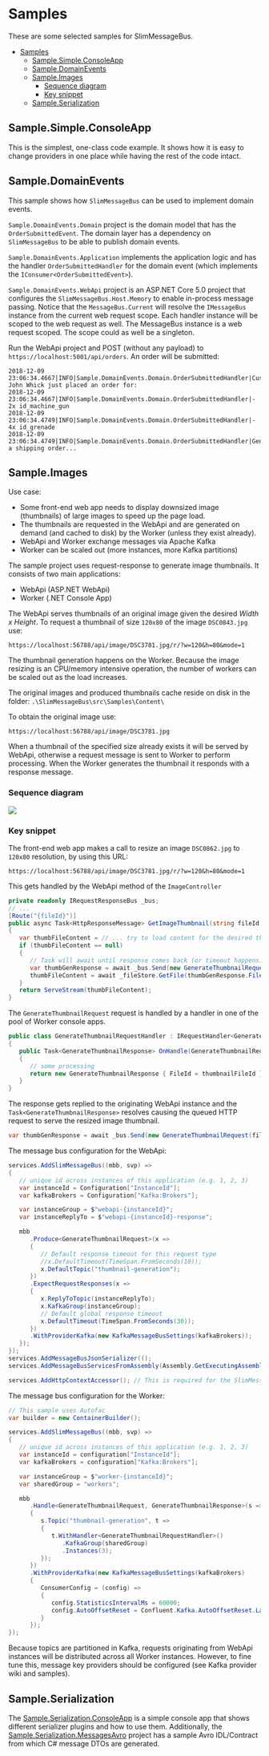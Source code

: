 # Samples

These are some selected samples for SlimMessageBus.

- [Samples](#samples)
  - [Sample.Simple.ConsoleApp](#samplesimpleconsoleapp)
  - [Sample.DomainEvents](#sampledomainevents)
  - [Sample.Images](#sampleimages)
    - [Sequence diagram](#sequence-diagram)
    - [Key snippet](#key-snippet)
  - [Sample.Serialization](#sampleserialization)

## Sample.Simple.ConsoleApp

This is the simplest, one-class code example.
It shows how it is easy to change providers in one place while having the rest of the code intact.

## Sample.DomainEvents

This sample shows how `SlimMessageBus` can be used to implement domain events.

`Sample.DomainEvents.Domain` project is the domain model that has the `OrderSubmittedEvent`. The domain layer has a dependency on `SlimMessageBus` to be able to publish domain events.

`Sample.DomainEvents.Application` implements the application logic and has the handler `OrderSubmittedHandler` for the domain event (which implements the `IConsumer<OrderSubmittedEvent>`).

`Sample.DomainEvents.WebApi` project is an ASP.NET Core 5.0 project that configures the `SlimMessageBus.Host.Memory` to enable in-process message passing.
Notice that the `MessageBus.Current` will resolve the `IMessageBus` instance from the current web request scope. Each handler instance will be scoped to the web request as well.
The MessageBus instance is a web request scoped. The scope could as well be a singleton.

Run the WebApi project and POST (without any payload) to `https://localhost:5001/api/orders`. An order will be submitted:

```text
2018-12-09 23:06:34.4667|INFO|Sample.DomainEvents.Domain.OrderSubmittedHandler|Customer John Whick just placed an order for:
2018-12-09 23:06:34.4667|INFO|Sample.DomainEvents.Domain.OrderSubmittedHandler|- 2x id_machine_gun
2018-12-09 23:06:34.4749|INFO|Sample.DomainEvents.Domain.OrderSubmittedHandler|- 4x id_grenade
2018-12-09 23:06:34.4749|INFO|Sample.DomainEvents.Domain.OrderSubmittedHandler|Generating a shipping order...
```

## Sample.Images

Use case:

- Some front-end web app needs to display downsized image (thumbnails) of large images to speed up the page load.
- The thumbnails are requested in the WebApi and are generated on demand (and cached to disk) by the Worker (unless they exist already).
- WebApi and Worker exchange messages via Apache Kafka
- Worker can be scaled out (more instances, more Kafka partitions)

The sample project uses request-response to generate image thumbnails. It consists of two main applications:

- WebApi (ASP.NET WebApi)
- Worker (.NET Console App)

The WebApi serves thumbnails of an original image given the desired *Width x Height*. To request a thumbnail of size `120x80` of the image `DSC0843.jpg` use:

`https://localhost:56788/api/image/DSC3781.jpg/r/?w=120&h=80&mode=1`

The thumbnail generation happens on the Worker. Because the image resizing is an CPU/memory intensive operation, the number of workers can be scaled out as the load increases.

The original images and produced thumbnails cache reside on disk in the folder: `.\SlimMessageBus\src\Samples\Content\`

To obtain the original image use:

`https://localhost:56788/api/image/DSC3781.jpg`

When a thumbnail of the specified size already exists it will be served by WebApi, otherwise a request message is sent to Worker to perform processing. When the Worker generates the thumbnail it responds with a response message.

### Sequence diagram

![](images/SlimMessageBus_Sample_Images.png)

### Key snippet

The front-end web app makes a call to resize an image `DSC0862.jpg` to `120x80` resolution, by using this URL:

`https://localhost:56788/api/image/DSC3781.jpg/r/?w=120&h=80&mode=1`

This gets handled by the WebApi method of the `ImageController`

```cs
private readonly IRequestResponseBus _bus;
// ...
[Route("{fileId}")]
public async Task<HttpResponseMessage> GetImageThumbnail(string fileId, ThumbnailMode mode, int w, int h)
{
   var thumbFileContent = // ... try to load content for the desired thumbnail w/h/mode/fileId
   if (thumbFileContent == null)
   {
      // Task will await until response comes back (or timeout happens). The HTTP request will be queued and IIS processing thread released.
      var thumbGenResponse = await _bus.Send(new GenerateThumbnailRequest(fileId, mode, w, h));
      thumbFileContent = await _fileStore.GetFile(thumbGenResponse.FileId);
   }
   return ServeStream(thumbFileContent);
}
```

The `GenerateThumbnailRequest` request is handled by a handler in one of the pool of Worker console apps.

```cs
public class GenerateThumbnailRequestHandler : IRequestHandler<GenerateThumbnailRequest, GenerateThumbnailResponse>
{
   public Task<GenerateThumbnailResponse> OnHandle(GenerateThumbnailRequest request)
   {
      // some processing
      return new GenerateThumbnailResponse { FileId = thumbnailFileId };
   }
}
```

The response gets replied to the originating WebApi instance and the `Task<GenerateThumbnailResponse>` resolves causing the queued HTTP request to serve the resized image thumbnail.

```cs
var thumbGenResponse = await _bus.Send(new GenerateThumbnailRequest(fileId, mode, w, h));
```

The message bus configuration for the WebApi:

```cs
services.AddSlimMessageBus((mbb, svp) =>
{
   // unique id across instances of this application (e.g. 1, 2, 3)
   var instanceId = Configuration["InstanceId"];
   var kafkaBrokers = Configuration["Kafka:Brokers"];

   var instanceGroup = $"webapi-{instanceId}";
   var instanceReplyTo = $"webapi-{instanceId}-response";

   mbb
      .Produce<GenerateThumbnailRequest>(x =>
      {
         // Default response timeout for this request type
         //x.DefaultTimeout(TimeSpan.FromSeconds(10));
         x.DefaultTopic("thumbnail-generation");
      })
      .ExpectRequestResponses(x =>
      {
         x.ReplyToTopic(instanceReplyTo);
         x.KafkaGroup(instanceGroup);
         // Default global response timeout
         x.DefaultTimeout(TimeSpan.FromSeconds(30));
      })
      .WithProviderKafka(new KafkaMessageBusSettings(kafkaBrokers));
   });
});
services.AddMessageBusJsonSerializer(();
services.AddMessageBusServicesFromAssembly(Assembly.GetExecutingAssembly());

services.AddHttpContextAccessor(); // This is required for the SlimMessageBus.Host.AspNetCore plugin
```

The message bus configuration for the Worker:

```cs
// This sample uses Autofac
var builder = new ContainerBuilder();

services.AddSlimMessageBus((mbb, svp) =>
{
   // unique id across instances of this application (e.g. 1, 2, 3)
   var instanceId = configuration["InstanceId"];
   var kafkaBrokers = configuration["Kafka:Brokers"];

   var instanceGroup = $"worker-{instanceId}";
   var sharedGroup = "workers";

   mbb
      .Handle<GenerateThumbnailRequest, GenerateThumbnailResponse>(s =>
      {
         s.Topic("thumbnail-generation", t =>
         {
            t.WithHandler<GenerateThumbnailRequestHandler>()
               .KafkaGroup(sharedGroup)
               .Instances(3);
         });
      })
      .WithProviderKafka(new KafkaMessageBusSettings(kafkaBrokers)
      {
         ConsumerConfig = (config) =>
         {
            config.StatisticsIntervalMs = 60000;
            config.AutoOffsetReset = Confluent.Kafka.AutoOffsetReset.Latest;
         }
      });
});
```

Because topics are partitioned in Kafka, requests originating from WebApi instances will be distributed across all Worker instances. However, to fine tune this, message key providers should be configured (see Kafka provider wiki and samples).

## Sample.Serialization

The [Sample.Serialization.ConsoleApp](Sample.Serialization.ConsoleApp) is a simple console app that shows different serializer plugins and how to use them. Additionally, the [Sample.Serialization.MessagesAvro](Sample.Serialization.MessagesAvro) project has a sample Avro IDL/Contract from which C# message DTOs are generated.